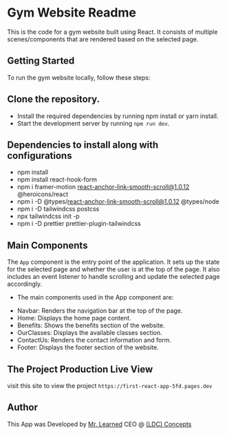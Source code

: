 # Gym Website Readme
This is the code for a gym website built using React. It consists of multiple scenes/components that are rendered based on the selected page.

## Getting Started
To run the gym website locally, follow these steps:

## Clone the repository.
- Install the required dependencies by running npm install or yarn install.
- Start the development server by running `npm run dev`.

## Dependencies to install along with configurations
* npm install 
* npm install react-hook-form
* npm i framer-motion react-anchor-link-smooth-scroll@1.0.12 @heroicons/react
* npm i -D @types/react-anchor-link-smooth-scroll@1.0.12 @types/node
* npm i -D tailwindcss postcss
* npx tailwindcss init -p
* npm i -D prettier prettier-plugin-tailwindcss


## Main Components
The `App` component is the entry point of the application. It sets up the state for the selected page and whether the user is at the top of the page. It also includes an event listener to handle scrolling and update the selected page accordingly.

* The main components used in the App component are:
- Navbar: Renders the navigation bar at the top of the page.
- Home: Displays the home page content.
- Benefits: Shows the benefits section of the website.
- OurClasses: Displays the available classes section.
- ContactUs: Renders the contact information and form.
- Footer: Displays the footer section of the website.

## The Project Production Live View
visit this site to view the project `https://first-react-app-5fd.pages.dev`

## Author
This App was Developed by [Mr. Learned](https://twitter.com/nez_Dking) CEO @ [(LDC) Concepts](https://learnedsconcept.onrender.com)